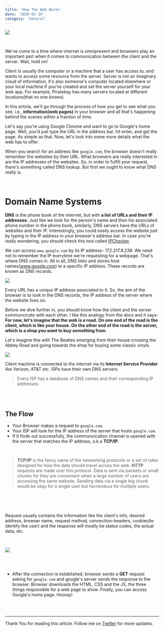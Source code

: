 ```yaml
---
title: 'How The Web Works'
date: '2020-03-19'
category: 'General'
---
```


![](https://mdn.mozillademos.org/files/8973/Client-server.jpg)

<br>

We've come to a time where internet is omnipresent and browsers play an important part when it comes to communication between the client and the server. Wait, hold on! 

Client is usually the computer or a machine that a user has access to, and wants to access some resource from the server. Server is not an imaginary cloud of information, it's also someone's computer located elsewhere or your local machine if you've created and set the server yourself for your web app. For example, Piratebay has many servers located at different locations(that no one knows).

In this article, we'll go through the process of how you get to see what you see, i.e., **information(web pages)** in your browser and all that's happening behind the scenes within a fraction of time.

Let's say you're using Google Chrome and want to go to Google's home page. Well, you'd just type the URL in the address bar, hit enter, and get the page. As simple as that. Now, let's look into some more details what the web has to offer.

When you search for an address like `google.com`, the browser doesn't really remember the websites by their URL. What browsers are really interested in are the IP addresses of the websites. So, in order to fulfill your request, there's something called DNS lookup. But first we ought to know what DNS really is.

<br>

# Domain Name Systems

**DNS** is the phone book of the internet, but with **a list of URLs and their IP addresses**. Just like we look for the person's name and then his associated phone number in the phone book, similarly, DNS servers have the URLs of websites and their IP. Interestingly, you could easily access the website just by typing in the IP address in your browser's address bar. In case you're really wondering, you should check this tool called [IPChecker](https://ipinfo.info/html/ip_checker.php).

We can access `www.google.com` by its IP address- _172.217.9.238_. We need not to remember the IP everytime we're requesting for a webpage. That's where DNS comes in. All in all, DNS links and stores host names(www.google.com) to a specific IP address. These records are known as DNS records.


![](https://www.seobility.net/en/wiki/images/d/d0/DNS-Server.png)


Every URL has a unique IP address associated to it. So, the aim of the browser is to look in the DNS records, the IP address of the server where the website lives on.

Before we dive further in, you should know how the client and the server communcicate with each other. I like this analogy from the docs and it says- **For now, let's imagine that the web is a road. On one end of the road is the client, which is like your house. On the other end of the road is the server, which is a shop you want to buy something from.**

Let's imagine this with The Beatles emerging from their house crossing the Abbey Road and going towards the shop for buying some classic vinyls.

![](https://www.udiscovermusic.com/wp-content/uploads/2017/09/The-Beatles-Abbey-Road-Album-cover-web-optimised-820-820x600.jpg)


Client machine is connected to the internet via its **Internet Service Provider** like Verizon, AT&T etc. ISPs have their own DNS servers.

> Every ISP has a database of DNS names and their corresponding IP addresses.

<br><br>

## The Flow

* Your Browser makes a request to `google.com`.
* Your ISP will look for the IP address of the server that hosts `google.com`. 
* If It finds out successfully, the communcication channel is opened with the server that matches the IP address, a.k.a **TCP/IP**.

<br>

> **TCP/IP** is the fancy name of the networking protocols or a set of rules designed for how the data should travel across the web. **HTTP** requests are made over this protocol. Data is sent via packets or small chunks for they are convenient when a large number of users are accessing the same website. Sending data via a single big chunk would be okay for a single user but horrendous for multiple users.

<br><br><br>

Request usually contains the information like the client's info, desired address, browser name, request method, connection-headers, cookies(to identify the user) and the response will mostly be status codes, the actual data, etc.

<br>

![](https://mdn.mozillademos.org/files/13821/HTTP_Request_Headers2.png)

<br><br>

* After the connection is established, browser sends a **GET** request asking for `google.com` and  google's server sends the response to the browser. Browser downloads the HTML, CSS and the JS, the three things responsible for a web page to show. Finally, you can access Google's home page. Hooray!


<br><br>

---
Thank You for reading this article. Follow me on [Twitter](https://twitter.com/_himalayan_) for more updates.



